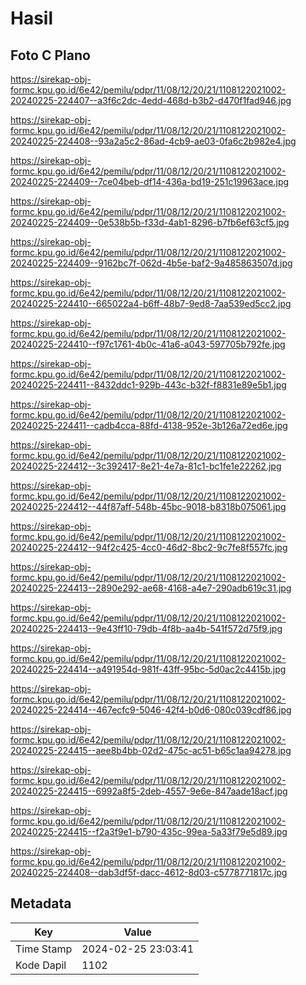 # Hasil

## Foto C Plano

https://sirekap-obj-formc.kpu.go.id/6e42/pemilu/pdpr/11/08/12/20/21/1108122021002-20240225-224407--a3f6c2dc-4edd-468d-b3b2-d470f1fad946.jpg

https://sirekap-obj-formc.kpu.go.id/6e42/pemilu/pdpr/11/08/12/20/21/1108122021002-20240225-224408--93a2a5c2-86ad-4cb9-ae03-0fa6c2b982e4.jpg

https://sirekap-obj-formc.kpu.go.id/6e42/pemilu/pdpr/11/08/12/20/21/1108122021002-20240225-224409--7ce04beb-df14-436a-bd19-251c19963ace.jpg

https://sirekap-obj-formc.kpu.go.id/6e42/pemilu/pdpr/11/08/12/20/21/1108122021002-20240225-224409--0e538b5b-f33d-4ab1-8296-b7fb6ef63cf5.jpg

https://sirekap-obj-formc.kpu.go.id/6e42/pemilu/pdpr/11/08/12/20/21/1108122021002-20240225-224409--9162bc7f-062d-4b5e-baf2-9a485863507d.jpg

https://sirekap-obj-formc.kpu.go.id/6e42/pemilu/pdpr/11/08/12/20/21/1108122021002-20240225-224410--665022a4-b6ff-48b7-9ed8-7aa539ed5cc2.jpg

https://sirekap-obj-formc.kpu.go.id/6e42/pemilu/pdpr/11/08/12/20/21/1108122021002-20240225-224410--f97c1761-4b0c-41a6-a043-597705b792fe.jpg

https://sirekap-obj-formc.kpu.go.id/6e42/pemilu/pdpr/11/08/12/20/21/1108122021002-20240225-224411--8432ddc1-929b-443c-b32f-f8831e89e5b1.jpg

https://sirekap-obj-formc.kpu.go.id/6e42/pemilu/pdpr/11/08/12/20/21/1108122021002-20240225-224411--cadb4cca-88fd-4138-952e-3b126a72ed6e.jpg

https://sirekap-obj-formc.kpu.go.id/6e42/pemilu/pdpr/11/08/12/20/21/1108122021002-20240225-224412--3c392417-8e21-4e7a-81c1-bc1fe1e22262.jpg

https://sirekap-obj-formc.kpu.go.id/6e42/pemilu/pdpr/11/08/12/20/21/1108122021002-20240225-224412--44f87aff-548b-45bc-9018-b8318b075061.jpg

https://sirekap-obj-formc.kpu.go.id/6e42/pemilu/pdpr/11/08/12/20/21/1108122021002-20240225-224412--94f2c425-4cc0-46d2-8bc2-9c7fe8f557fc.jpg

https://sirekap-obj-formc.kpu.go.id/6e42/pemilu/pdpr/11/08/12/20/21/1108122021002-20240225-224413--2890e292-ae68-4168-a4e7-290adb619c31.jpg

https://sirekap-obj-formc.kpu.go.id/6e42/pemilu/pdpr/11/08/12/20/21/1108122021002-20240225-224413--9e43ff10-79db-4f8b-aa4b-541f572d75f9.jpg

https://sirekap-obj-formc.kpu.go.id/6e42/pemilu/pdpr/11/08/12/20/21/1108122021002-20240225-224414--a491954d-981f-43ff-95bc-5d0ac2c4415b.jpg

https://sirekap-obj-formc.kpu.go.id/6e42/pemilu/pdpr/11/08/12/20/21/1108122021002-20240225-224414--467ecfc9-5046-42f4-b0d6-080c039cdf86.jpg

https://sirekap-obj-formc.kpu.go.id/6e42/pemilu/pdpr/11/08/12/20/21/1108122021002-20240225-224415--aee8b4bb-02d2-475c-ac51-b65c1aa94278.jpg

https://sirekap-obj-formc.kpu.go.id/6e42/pemilu/pdpr/11/08/12/20/21/1108122021002-20240225-224415--6992a8f5-2deb-4557-9e6e-847aade18acf.jpg

https://sirekap-obj-formc.kpu.go.id/6e42/pemilu/pdpr/11/08/12/20/21/1108122021002-20240225-224415--f2a3f9e1-b790-435c-99ea-5a33f79e5d89.jpg

https://sirekap-obj-formc.kpu.go.id/6e42/pemilu/pdpr/11/08/12/20/21/1108122021002-20240225-224408--dab3df5f-dacc-4612-8d03-c5778771817c.jpg


## Metadata

| Key        | Value               |
| ---------- | ------------------- |
| Time Stamp | 2024-02-25 23:03:41 |
| Kode Dapil | 1102                |



